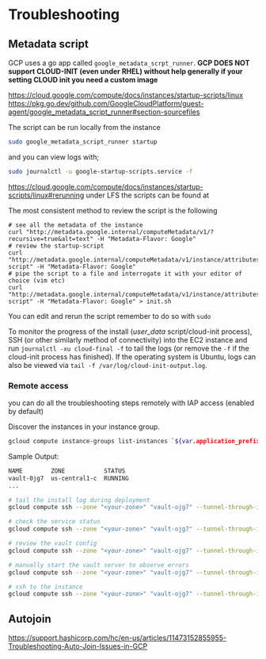 # Troubleshooting

## Metadata script

GCP uses a go app called `google_metadata_scrpt_runner`. **GCP DOES NOT support CLOUD-INIT (even under RHEL) without help generally if your setting CLOUD init you need a custom image**

<https://cloud.google.com/compute/docs/instances/startup-scripts/linux>
<https://pkg.go.dev/github.com/GoogleCloudPlatform/guest-agent/google_metadata_script_runner#section-sourcefiles>

The script can be run locally from the instance

```sh
sudo google_metadata_script_runner startup
```

and you can view logs with;

```sh
sudo journalctl -u google-startup-scripts.service -f
```

<https://cloud.google.com/compute/docs/instances/startup-scripts/linux#rerunning>
under LFS the scripts can be found at

The most consistent method to review the script is the following

```shell
# see all the metadata of the instance
curl "http://metadata.google.internal/computeMetadata/v1/?recursive=true&alt=text" -H "Metadata-Flavor: Google"
# review the startup-script
curl "http://metadata.google.internal/computeMetadata/v1/instance/attributes/startup-script" -H "Metadata-Flavor: Google"
# pipe the script to a file and interrogate it with your editor of choice (vim etc)
curl "http://metadata.google.internal/computeMetadata/v1/instance/attributes/startup-script" -H "Metadata-Flavor: Google" > init.sh
```

You can edit and rerun the script remember to do so with `sudo`

To monitor the progress of the install (_user_data_ script/cloud-init process), SSH (or other similarly method of connectivity) into the EC2 instance and run `journalctl -xu cloud-final -f` to tail the logs (or remove the `-f` if the cloud-init process has finished).  If the operating system is Ubuntu, logs can also be viewed via `tail -f /var/log/cloud-init-output.log`.

### Remote access

you can do all the troubleshooting steps remotely with IAP access (enabled by default)

Discover the instances in your instance group.

```bash
gcloud compute instance-groups list-instances `${var.application_prefix}-vault-ig-mgr`
```
Sample Output:
```bash
NAME        ZONE           STATUS
vault-0jg7  us-central1-c  RUNNING
...

# tail the install log during deployment
gcloud compute ssh --zone "<your-zone>" "vault-ojg7" --tunnel-through-iap --project "<your-project>" -- sudo journalctl -u google-startup-scripts.service -f

# check the service status
gcloud compute ssh --zone "<your-zone>" "vault-ojg7" --tunnel-through-iap --project "<your-project>" -- sudo systemctl status vault.service

# review the vault config
gcloud compute ssh --zone "<your-zone>" "vault-ojg7" --tunnel-through-iap --project "<your-project>" -- sudo cat /etc/vault.d/vault.hcl

# manually start the vault server to observe errors
gcloud compute ssh --zone "<your-zone>" "vault-ojg7" --tunnel-through-iap --project "<your-project>" -- sudo vault server --config=/etc/vault.d/vault.hcl

# ssh to the instance
gcloud compute ssh --zone "<your-zone>" "vault-ojg7" --tunnel-through-iap --project "<your-project>"
```

## Autojoin

<https://support.hashicorp.com/hc/en-us/articles/11473152855955-Troubleshooting-Auto-Join-Issues-in-GCP>
